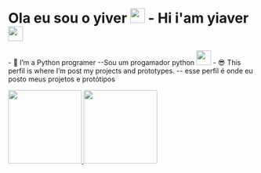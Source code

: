 <h1>Ola eu sou o yiver <img src="https://raw.githubusercontent.com/MartinHeinz/MartinHeinz/master/wave.gif" width="30px" height="30px"> - Hi i'am yiaver<img src="https://raw.githubusercontent.com/MartinHeinz/MartinHeinz/master/wave.gif" width="30px" height="30px"> </h1>

<p>- 🌱 I’m a Python programer --Sou um progamador python <img src="https://www.unit.br/hs-fs/hubfs/a-web-mkt/inbound-mkt/gifs/legal.gif?width=445&name=legal.gif" width="30px" height="30px">
- 😎 This perfil is where I’m post my projects and prototypes. -- esse perfil é onde eu posto meus projetos e protótipos</p>

<div>
<a href="https://github.com/yiaver">
<img height="150em" src=https://github-readme-stats.vercel.app/api?username=yiaver&show_icons=true&theme=chartreuse-dark&include_all_commits=true&count_private=false"/>
<img height="150em" src="https://github-readme-stats.vercel.app/api/top-langs/?username=yiaver&layout=compact&langs_count=7&theme=chartreuse-dark"/>
</div>
